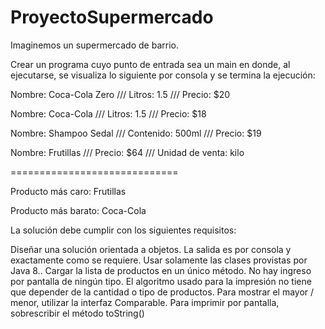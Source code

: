 # ProyectoSupermercado

Imaginemos un supermercado de barrio.


Crear un programa cuyo punto de entrada sea un main en donde, al ejecutarse, se visualiza lo siguiente por consola y se termina la ejecución:



Nombre: Coca-Cola Zero /// Litros: 1.5 /// Precio: $20

Nombre: Coca-Cola /// Litros: 1.5 /// Precio: $18

Nombre: Shampoo Sedal /// Contenido: 500ml /// Precio: $19

Nombre: Frutillas /// Precio: $64 /// Unidad de venta: kilo

=============================

Producto más caro: Frutillas

Producto más barato: Coca-Cola


La solución debe cumplir con los siguientes requisitos:

Diseñar una solución orientada a objetos.
La salida es por consola y exactamente como se requiere.
Usar solamente las clases provistas por Java 8..
Cargar la lista de productos en un único método. No hay ingreso por pantalla de ningún tipo.
El algoritmo usado para la impresión no tiene que depender de la cantidad o tipo de productos.
Para mostrar el mayor / menor, utilizar la interfaz Comparable.
Para imprimir por pantalla, sobrescribir el método toString()